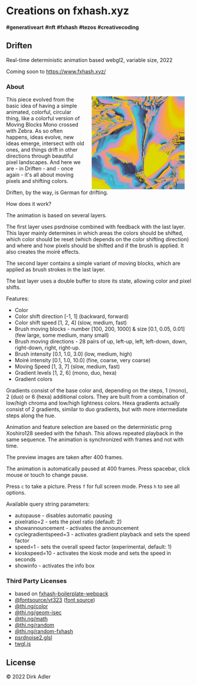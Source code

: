 # Creations on fxhash.xyz

__#generativeart__ __#nft__ __#fxhash__ __#tezos__ __#creativecoding__

## Driften

Real-time deterministic animation based webgl2, variable size, 2022

Coming soon to https://www.fxhash.xyz/

### About

<img src="./public/preview.jpg" align="right" width="50%" style="margin: 0 20px 0 20px" />

This piece evolved from the basic idea of having a simple animated, colorful, circular thing, like a colorful version of Moving
Blocks Mono crossed with Zebra. As so often happens, ideas evolve, new ideas emerge, intersect with old ones, and things drift in other
directions through beautiful pixel landscapes. And here we are - in Driften - and - once again - it's all about moving pixels and shifting
colors.

Driften, by the way, is German for drifting.

How does it work?

The animation is based on several layers.

The first layer uses psrdnoise combined with feedback with the last layer. This layer mainly determines
in which areas the colors should be shifted, which color should be reset (which depends on the color shifting
direction) and where and how pixels should be shifted and if the brush is applied. It also creates the moiré effects.

The second layer contains a simple variant of moving blocks, which are applied as brush strokes in the last layer.

The last layer uses a double buffer to store its state, allowing color and pixel shifts.

Features:

- Color
- Color shift direction [-1, 1] (backward, forward)
- Color shift speed [1, 2, 4] (slow, medium, fast)
- Brush moving blocks - number [100, 200, 1000] & size [0.1, 0.05, 0.01] (few large, some medium, many small)
- Brush moving directions - 28 pairs of up, left-up, left, left-down, down, right-down, right, right-up.
- Brush intensity [0.1, 1.0, 3.0] (low, medium, high)
- Moiré intensity [0.1, 1.0, 10.0] (fine, coarse, very coarse)
- Moving Speed [1, 3, 7] (slow, medium, fast)
- Gradient levels [1, 2, 6] (mono, duo, hexa)
- Gradient colors

Gradients consist of the base color and, depending on the steps, 1 (mono), 2 (duo) or 6 (hexa) additional colors. They are built from a
combination of low/high chroma and low/high lightness colors. Hexa gradients actually consist of 2 gradients, similar
to duo gradients, but with more intermediate steps along the hue.

Animation and feature selection are based on the deterministic prng Xoshiro128 seeded with the fxhash. This allows repeated playback in the
same sequence. The animation is synchronized with frames and not with time.

The preview images are taken after 400 frames.

The animation is automatically paused at 400 frames. Press spacebar, click mouse or touch to change pause.

Press `c` to take a picture. Press `f` for full screen mode. Press `h` to see all options.

Available query string parameters:

- autopause - disables automatic pausing
- pixelratio=2 - sets the pixel ratio (default: 2)
- showannouncement - activates the announcement
- cyclegradientspeed=3 - activates gradient playback and sets the speed factor
- speed=1 - sets the overall speed factor (experimental, default: 1)
- kioskspeed=10 - activates the kiosk mode and sets the speed in seconds
- showinfo - activates the info box

### Third Party Licenses

- based on [fxhash-boilerplate-webpack](https://github.com/fxhash/fxhash-webpack-boilerplate)
- [@fontsource/vt323](https://www.npmjs.com/package/@fontsource/vt323) ([font source](https://github.com/phoikoi/VT323))
- [@thi.ng/color](https://www.npmjs.com/package/@thi.ng/color)
- [@thi.ng/geom-isec](https://www.npmjs.com/package/@thi.ng/geom-isec)
- [@thi.ng/math](https://www.npmjs.com/package/@thi.ng/math)
- [@thi.ng/random](https://www.npmjs.com/package/@thi.ng/random)
- [@thi.ng/random-fxhash](https://www.npmjs.com/package/@thi.ng/random-fxhash)
- [psrdnoise2.glsl](https://github.com/stegu/psrdnoise)
- [twgl.js](https://www.npmjs.com/package/twgl.js)

## License

© 2022 Dirk Adler